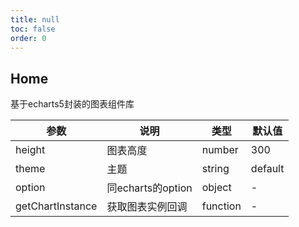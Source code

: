 ```yaml
---
title: null
toc: false
order: 0
---
```

## Home

基于echarts5封装的图表组件库

| 参数        | 说明                                                      | 类型    | 默认值               |
| ----------- | --------------------------------------------------------- | ------- | -------------------- |
| height      | 图表高度                                                  | number    | 300                |      
| theme        | 主题                                                   | string    | default                 |      
| option        | 同echarts的option                                     | object  | -                    |     
| getChartInstance | 获取图表实例回调         | function  | -                    |        
